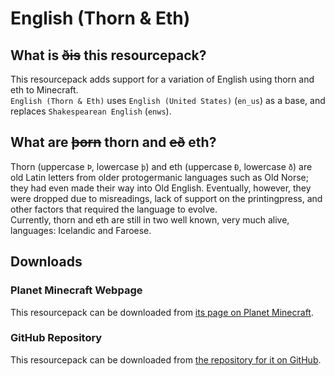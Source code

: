 # English (Thorn & Eth)



## What is ~~ðis~~ this resourcepack?
This resourcepack adds support for a variation of English using thorn and eth
to Minecraft.  
`English (Thorn & Eth)` uses `English (United States)` (`en_us`) as a base, and replaces `Shakespearean English` (`enws`).



## What are ~~þorn~~ thorn and ~~eð~~ eth?
Thorn (uppercase `Þ`, lowercase `þ`) and eth (uppercase `Ð`, lowercase `ð`) are old
Latin letters from older protogermanic languages such as Old Norse; they had
even made their way into Old English. Eventually, however, they were dropped
due to misreadings, lack of support on the printingpress, and other factors that required
the language to evolve.  
Currently, thorn and eth are still in two well known, very much alive, languages:
Icelandic and Faroese.



## Downloads


### Planet Minecraft Webpage
This resourcepack can be downloaded from [its page on Planet Minecraft](https://www.planetminecraft.com/texture-pack/english-thorn-amp-eth/).


### GitHub Repository
This resourcepack can be downloaded from [the repository for it on GitHub](https://github.com/CalinZBaenen/minecraft-english_thdh).